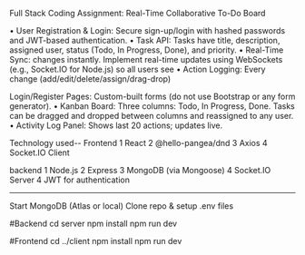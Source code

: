 Full Stack Coding Assignment: Real-Time
Collaborative To-Do Board


• User Registration & Login:
Secure sign-up/login with hashed passwords and JWT-based authentication.
• Task API:
Tasks have title, description, assigned user, status (Todo, In Progress, Done), and priority.
• Real-Time Sync:
changes instantly.
Implement real-time updates using WebSockets (e.g., Socket.IO for Node.js) so all users see
• Action Logging:
Every change (add/edit/delete/assign/drag-drop) 

Login/Register Pages:
Custom-built forms (do not use Bootstrap or any form generator).
• Kanban Board:
Three columns: Todo, In Progress, Done.
Tasks can be dragged and dropped between columns and reassigned to any user.
• Activity Log Panel:
Shows last 20 actions; updates live.

Technology used--
 Frontend
1 React
2 @hello-pangea/dnd
3 Axios
4 Socket.IO Client

backend
1 Node.js
2 Express
3 MongoDB (via Mongoose)
4 Socket.IO Server
4 JWT for authentication

---


Start MongoDB (Atlas or local)
 Clone repo & setup .env files

#Backend
cd server
npm install
npm run dev

#Frontend
cd ../client
npm install
npm run dev
